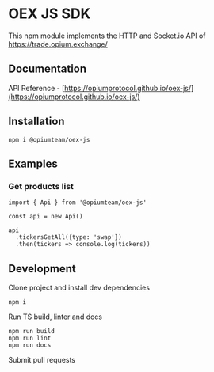# OEX JS SDK

This npm module implements the HTTP and Socket.io API of https://trade.opium.exchange/

## Documentation

API Reference - [https://opiumprotocol.github.io/oex-js/](https://opiumprotocol.github.io/oex-js/)

## Installation

```
npm i @opiumteam/oex-js
```

## Examples

### Get products list

```
import { Api } from '@opiumteam/oex-js'

const api = new Api()

api
  .tickersGetAll({type: 'swap'})
  .then(tickers => console.log(tickers))
```

## Development

Clone project and install dev dependencies

```
npm i
```

Run TS build, linter and docs

```
npm run build
npm run lint
npm run docs
```

Submit pull requests